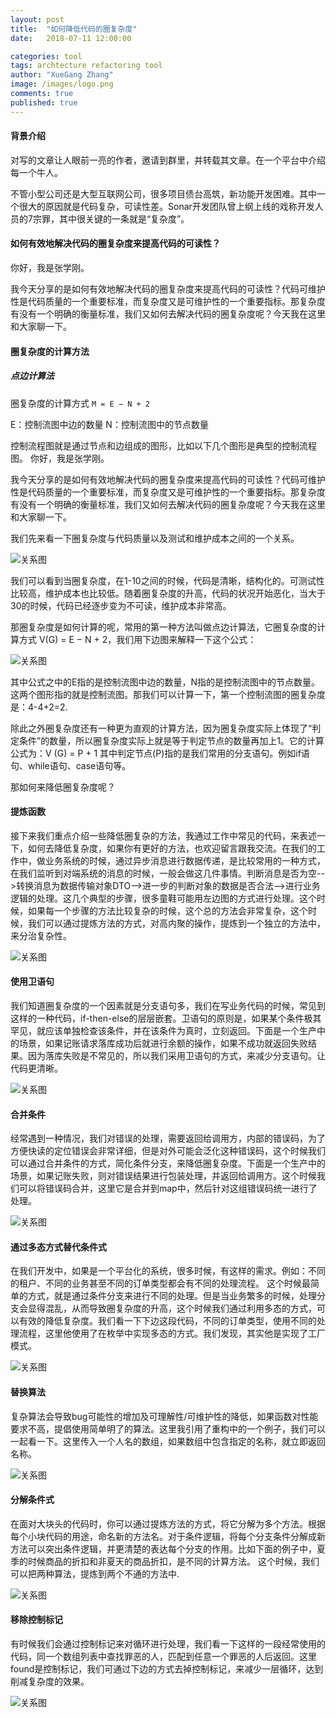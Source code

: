 ```yaml
---
layout: post
title:  "如何降低代码的圈复杂度"
date:   2018-07-11 12:00:00

categories: tool
tags: archtecture refactoring tool
author: "XueGang Zhang"
image: /images/logo.png
comments: true
published: true
---
```


#### 背景介绍

对写的文章让人眼前一亮的作者，邀请到群里，并转载其文章。在一个平台中介绍每一个牛人。


不管小型公司还是大型互联网公司，很多项目债台高筑，新功能开发困难。其中一个很大的原因就是代码复杂，可读性差。Sonar开发团队曾上纲上线的戏称开发人员的7宗罪，其中很关键的一条就是“复杂度”。


#### 如何有效地解决代码的圈复杂度来提高代码的可读性？

你好，我是张学刚。

我今天分享的是如何有效地解决代码的圈复杂度来提高代码的可读性？代码可维护性是代码质量的一个重要标准，而复杂度又是可维护性的一个重要指标。那复杂度有没有一个明确的衡量标准，我们又如何去解决代码的圈复杂度呢？今天我在这里和大家聊一下。

#### 圈复杂度的计算方法


##### 点边计算法

圈复杂度的计算方式 ``M = E − N + 2``

E：控制流图中边的数量
N：控制流图中的节点数量

控制流程图就是通过节点和边组成的图形，比如以下几个图形是典型的控制流程图。
你好，我是张学刚。

我今天分享的是如何有效地解决代码的圈复杂度来提高代码的可读性？代码可维护性是代码质量的一个重要标准，而复杂度又是可维护性的一个重要指标。那复杂度有没有一个明确的衡量标准，我们又如何去解决代码的圈复杂度呢？今天我在这里和大家聊一下。

我们先来看一下圈复杂度与代码质量以及测试和维护成本之间的一个关系。

![关系图](/assets/images/pictures/2020-02-20-cyclomatic_complexity/02.jpg?style=centerme)

我们可以看到当圈复杂度，在1-10之间的时候，代码是清晰，结构化的。可测试性比较高，维护成本也比较低。随着圈复杂度的升高，代码的状况开始恶化，当大于30的时候，代码已经逐步变为不可读，维护成本非常高。

那圈复杂度是如何计算的呢，常用的第一种方法叫做点边计算法，它圈复杂度的计算方式 
V(G) = E − N + 2，我们用下边图来解释一下这个公式：

![关系图](/assets/images/pictures/2020-02-20-cyclomatic_complexity/01.png?style=centerme)

其中公式之中的E指的是控制流图中边的数量，N指的是控制流图中的节点数量。这两个图形指的就是控制流图。那我们可以计算一下，第一个控制流图的圈复杂度是：4-4+2=2.

除此之外圈复杂度还有一种更为直观的计算方法，因为圈复杂度实际上体现了“判定条件”的数量，所以圈复杂度实际上就是等于判定节点的数量再加上1。它的计算公式为：V (G) = P + 1
其中判定节点(P)指的是我们常用的分支语句。例如if语句、while语句、case语句等。

那如何来降低圈复杂度呢？


#### 提炼函数

接下来我们重点介绍一些降低圈复杂的方法，我通过工作中常见的代码，来表述一下，如何去降低复杂度，如果你有更好的方法，也欢迎留言跟我交流。在我们的工作中，做业务系统的时候，通过异步消息进行数据传递，是比较常用的一种方式，在我们监听到对端系统的消息的时候，一般会做这几件事情。判断消息是否为空-->转换消息为数据传输对象DTO-->进一步的判断对象的数据是否合法-->进行业务逻辑的处理。这几个典型的步骤，很多童鞋可能用左边图的方式进行处理。这个时候，如果每一个步骤的方法比较复杂的时候，这个总的方法会非常复杂，这个时候，我们可以通过提炼方法的方式，对高内聚的操作，提炼到一个独立的方法中，来分治复杂性。

![关系图](/assets/images/pictures/2020-02-20-cyclomatic_complexity/03.png?style=centerme)


#### 使用卫语句

我们知道圈复杂度的一个因素就是分支语句多，我们在写业务代码的时候，常见到这样的一种代码，if-then-else的层层嵌套。卫语句的原则是，如果某个条件极其罕见，就应该单独检查该条件，并在该条件为真时，立刻返回。下面是一个生产中的场景，如果记账请求落库成功后就进行余额的操作，如果不成功就返回失败结果。因为落库失败是不常见的，所以我们采用卫语句的方式，来减少分支语句。让代码更清晰。

![关系图](/assets/images/pictures/2020-02-20-cyclomatic_complexity/04.png?style=centerme)


#### 合并条件

经常遇到一种情况，我们对错误的处理，需要返回给调用方，内部的错误码，为了方便快读的定位错误会非常详细，但是对外可能会泛化这种错误码，这个时候我们可以通过合并条件的方式，简化条件分支，来降低圈复杂度。下面是一个生产中的场景，如果记账失败，则对错误结果进行包装处理，并返回给调用方。这个时候我们可以将错误码合并，这里它是合并到map中，然后针对这组错误码统一进行了处理。

![关系图](/assets/images/pictures/2020-02-20-cyclomatic_complexity/05.png?style=centerme)

#### 通过多态方式替代条件式

在我们开发中，如果是一个平台化的系统，很多时候，有这样的需求。例如：不同的租户、不同的业务甚至不同的订单类型都会有不同的处理流程。
这个时候最简单的方式，就是通过条件分支来进行不同的处理。但是当业务繁多的时候，处理分支会显得混乱，从而导致圈复杂度的升高，这个时候我们通过利用多态的方式，可以有效的降低复杂度。我们看一下下边这段代码，不同的订单类型，使用不同的处理流程，这里他使用了在枚举中实现多态的方式。我们发现，其实他是实现了工厂模式。

![关系图](/assets/images/pictures/2020-02-20-cyclomatic_complexity/06.png?style=centerme)

#### 替换算法

复杂算法会导致bug可能性的增加及可理解性/可维护性的降低，如果函数对性能要求不高，提倡使用简单明了的算法。这里我引用了重构中的一个例子，我们可以一起看一下。这里传入一个人名的数组，如果数组中包含指定的名称，就立即返回名称。

![关系图](/assets/images/pictures/2020-02-20-cyclomatic_complexity/07.png?style=centerme)

#### 分解条件式
在面对大块头的代码时，你可以通过提炼方法的方式，将它分解为多个方法。根据每个小块代码的用途，命名新的方法名。对于条件逻辑，将每个分支条件分解成新方法可以突出条件逻辑，并更清楚的表达每个分支的作用。比如下面的例子中，夏季的时候商品的折扣和非夏天的商品折扣，是不同的计算方法。 这个时候，我们可以把两种算法，提炼到两个不通的方法中.

![关系图](/assets/images/pictures/2020-02-20-cyclomatic_complexity/08.png?style=centerme)

#### 移除控制标记

有时候我们会通过控制标记来对循环进行处理，我们看一下这样的一段经常使用的代码，同一个数组列表中查找罪恶的人，匹配到任意一个罪恶的人后返回。这里found是控制标记，我们可通过下边的方式去掉控制标记，来减少一层循环，达到削减复杂度的效果。

![关系图](/assets/images/pictures/2020-02-20-cyclomatic_complexity/09.png?style=centerme)